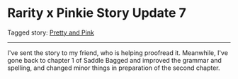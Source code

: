 # Rarity x Pinkie Story Update 7

Tagged story: [Pretty and Pink](https://www.fimfiction.net/story/432210/pretty-and-pink)

***

I've sent the story to my friend, who is helping proofread it. Meanwhile, I've gone back to chapter 1 of Saddle Bagged and improved the grammar and spelling, and changed minor things in preparation of the second chapter.
